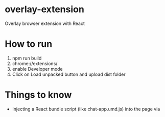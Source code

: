 # overlay-extension
Overlay browser extension with React

# How to run
1. npm run build
2. chrome://extensions/
3. enable Developer mode
4. Click on Load unpacked button and upload dist folder

# Things to know
- Injecting a React bundle script (like chat-app.umd.js) into the page via <script> tag often fails due to Content Security Policies (CSPs), especially on websites like Salesforce, GitHub, etc.
  So, we are creating a single bundled content script that includes your React app. Check vite config for more details.
- Because of above step it will not run in browser with this code.. if need we need to update vite config
- Assets added in the assets folder usually takes path from browser url and appends path to it and image does not load, to fix it we are using extensions path to load images
 `browser.runtime.getURL('assets/react.svg');`
- As we are using Shadow DOM, to work inline css we are injecting CSS manually into Shadow DOM (Refer content.jsx file)


